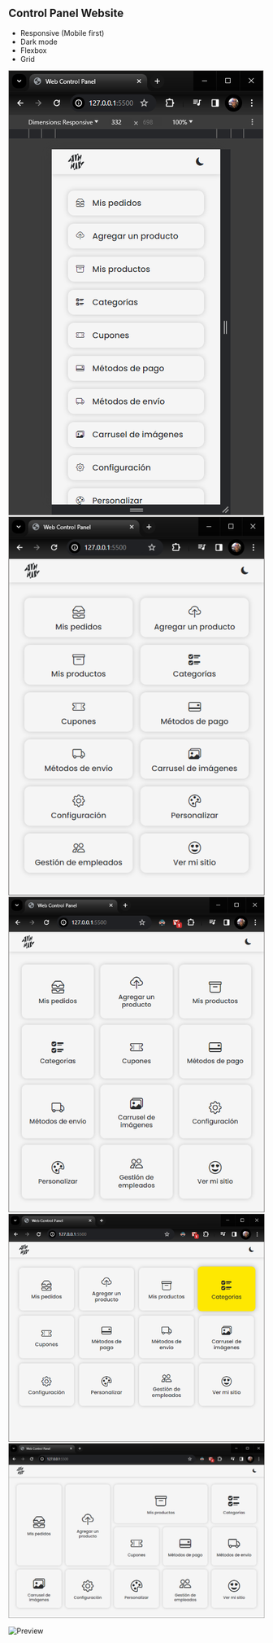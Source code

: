 ## Control Panel Website
- Responsive (Mobile first)
- Dark mode
- Flexbox
- Grid

![Screenshot 01](Screenshot01.png)
![Screenshot 02](Screenshot02.png)
![Screenshot 03](Screenshot03.png)
![Screenshot 04](Screenshot04.png)
![Screenshot 05](Screenshot05.png)

![Preview](Preview.gif)